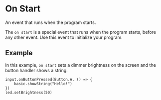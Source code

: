 # On Start

An event that runs when the program starts.

The ``on start`` is a special event that runs when the program starts, before any other event. 
Use this event to initialize your program.

## Example

In this example, ``on start`` sets a dimmer brightness on the screen and the button handler shows a string.

```blocks
input.onButtonPressed(Button.A, () => {
    basic.showString("Hello!")
})
led.setBrightness(50)
```